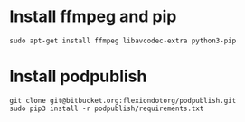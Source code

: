 # Install ffmpeg and pip

    sudo apt-get install ffmpeg libavcodec-extra python3-pip

# Install podpublish

    git clone git@bitbucket.org:flexiondotorg/podpublish.git
    sudo pip3 install -r podpublish/requirements.txt

